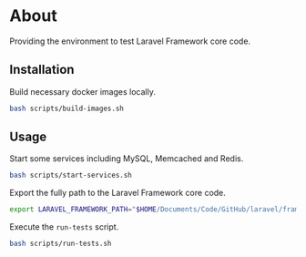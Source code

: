 # About

Providing the environment to test Laravel Framework core code.

## Installation

Build necessary docker images locally.

```bash
bash scripts/build-images.sh
```

## Usage

Start some services including MySQL, Memcached and Redis.

```bash
bash scripts/start-services.sh
```

Export the fully path to the Laravel Framework core code.

```bash
export LARAVEL_FRAMEWORK_PATH="$HOME/Documents/Code/GitHub/laravel/framework
```

Execute the `run-tests` script.

```bash
bash scripts/run-tests.sh
```
